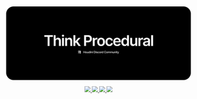 [![Think Procedural Cover](https://raw.githubusercontent.com/thinkprocedural/web/master/assets/cover.svg)](https://discord.gg/b8U5Hdy)

<p align="center">
<!-- discord -->
<a href="https://discord.gg/b8U5Hdy">
<img src="https://img.shields.io/discord/230123485668573184?style=flat&colorA=f5f5f5&colorB=f5f5f5&label=&logo=discord&logoColor=000000" />

<!-- github actions -->
<a href="https://github.com/thinkprocedural/bot/actions?query=workflow%3Aci">
<img src="https://img.shields.io/github/workflow/status/thinkprocedural/bot/ci?style=flat&colorA=f5f5f5&colorB=f5f5f5&label=GitHub%20Actions&logo=github&logoColor=000000" />
</a>

<!-- docker image size -->
<a href="https://hub.docker.com/r/thinkprocedural/bot">
<img src="https://img.shields.io/docker/image-size/thinkprocedural/bot/latest?style=flat&colorA=f5f5f5&colorB=f5f5f5&label=Image%20size&logo=docker&logoColor=000000" />

<!-- docker image version -->
<a href="https://hub.docker.com/r/thinkprocedural/bot">
<img src="https://img.shields.io/docker/v/thinkprocedural/bot?style=flat&colorA=f5f5f5&colorB=f5f5f5&label=Image%20version&logo=docker&logoColor=000000" />
</p>
